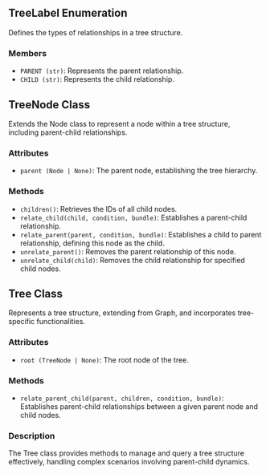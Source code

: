 ## TreeLabel Enumeration

Defines the types of relationships in a tree structure.

### Members
- `PARENT (str)`: Represents the parent relationship.
- `CHILD (str)`: Represents the child relationship.

## TreeNode Class

Extends the Node class to represent a node within a tree structure, including parent-child relationships.

### Attributes
- `parent (Node | None)`: The parent node, establishing the tree hierarchy.

### Methods
- `children()`: Retrieves the IDs of all child nodes.
- `relate_child(child, condition, bundle)`: Establishes a parent-child relationship.
- `relate_parent(parent, condition, bundle)`: Establishes a child to parent relationship, defining this node as the child.
- `unrelate_parent()`: Removes the parent relationship of this node.
- `unrelate_child(child)`: Removes the child relationship for specified child nodes.

## Tree Class

Represents a tree structure, extending from Graph, and incorporates tree-specific functionalities.

### Attributes
- `root (TreeNode | None)`: The root node of the tree.

### Methods
- `relate_parent_child(parent, children, condition, bundle)`: Establishes parent-child relationships between a given parent node and child nodes.

### Description
The Tree class provides methods to manage and query a tree structure effectively, handling complex scenarios involving parent-child dynamics.
